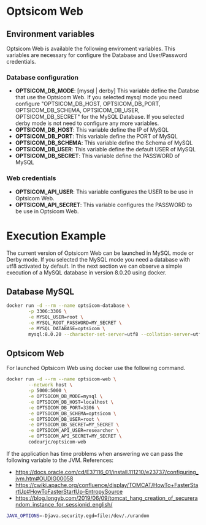 
# Optsicom Web

## Environment variables

Optsicom Web is available the following enviroment variables. This variables are necessary for configure the Database and User/Password credentials.

### Database configuration
- **OPTSICOM_DB_MODE**: [mysql | derby] This variable define the Databse that use the Optsicom Web. If you selected mysql mode you need configure "OPTSICOM_DB_HOST, OPTSICOM_DB_PORT, OPTSICOM_DB_SCHEMA, OPTSICOM_DB_USER, OPTSICOM_DB_SECRET" for the MySQL Database. If you selected derby mode is not need to configure any more variables.
- **OPTSICOM_DB_HOST**: This variable define the IP of MySQL
- **OPTSICOM_DB_PORT**: This variable define the PORT of MySQL
- **OPTSICOM_DB_SCHEMA**: This variable define the Schema of MySQL
- **OPTSICOM_DB_USER**: This variable define the default USER of MySQL
- **OPTSICOM_DB_SECRET**: This variable define the PASSWORD of MySQL

### Web credentials
- **OPTSICOM_API_USER**: This variable configures the USER to be use in Optsicom Web.
- **OPTSICOM_API_SECRET**: This variable configures the PASSWORD to be use in Optsicom Web.

# Execution Example

The current version of Optsicom Web can be launched in MySQL mode or Derby mode. If you selected the MySQL mode you need a database with utf8 activated by default. In the next section we can observe a simple execution of a MySQL database in version 8.0.20 using docker.

## Database MySQL

```bash
docker run -d --rm --name optsicom-database \
        -p 3306:3306 \
        -e MYSQL_USER=root \
        -e MYSQL_ROOT_PASSWORD=MY_SECRET \
        -e MYSQL_DATABASE=optsicom \
        mysql:8.0.20 --character-set-server=utf8 --collation-server=utf8_general_ci
```

## Optsicom Web

For launched Optsicom Web using docker use the following command.

```bash
docker run -d --rm --name optsicom-web \
        --network host \
        -p 5000:5000 \
        -e OPTSICOM_DB_MODE=mysql \
        -e OPTSICOM_DB_HOST=localhost \
        -e OPTSICOM_DB_PORT=3306 \
        -e OPTSICOM_DB_SCHEMA=optsicom \
        -e OPTSICOM_DB_USER=root \
        -e OPTSICOM_DB_SECRET=MY_SECRET \
        -e OPTSICOM_API_USER=researcher \
        -e OPTSICOM_API_SECRET=MY_SECRET \
        codeurjc/optsicom-web
```

If the application has time problems when answering we can pass the following variable to the JVM. References:

- https://docs.oracle.com/cd/E37116_01/install.111210/e23737/configuring_jvm.htm#OUDIG00058
- https://cwiki.apache.org/confluence/display/TOMCAT/HowTo+FasterStartUp#HowToFasterStartUp-EntropySource
- https://blog.longyb.com/2019/06/09/tomcat_hang_creation_of_securerandom_instance_for_sessionid_english/

```bash
JAVA_OPTIONS=-Djava.security.egd=file:/dev/./urandom
```
